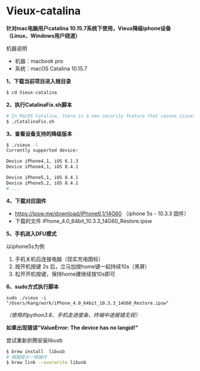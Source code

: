 # Vieux-catalina


**针对mac电脑用户catalina 10.15.7系统下使用，Vieux降级iphone设备（Linux、Windows用户绕道）**



机器说明

* 机器：macbook pro
* 系统：macOS Catalina 10.15.7



**1、下载当前项目进入根目录**

```bash
$ cd Vieux-catalina
```



**2、执行CatalinaFix.sh脚本**

```bash
# In MacOS Catalina, there is a new security feature that causes issues with the script
$ ./CatalinaFix.sh
```



**3、查看设备支持的降级版本**

```bash
$ ./vieux -l
Currently supported device:

Device iPhone4,1, iOS 6.1.3
Device iPhone4,1, iOS 8.4.1

Device iPhone5,1, iOS 8.4.1
Device iPhone5,2, iOS 8.4.1
# ...
```



**4、下载对应固件**

* https://ipsw.me/download/iPhone6,1/14G60 （iphone 5s - 10.3.3 固件）
* 下载的文件 iPhone_4.0_64bit_10.3.3_14G60_Restore.ipsw



**5、手机进入DFU模式**

以iphone5s为例

1. 手机关机后连接电脑（现实充电图标）
2. 按开机按键 2s 后，立马加按home键一起持续10s（黑屏）
3. 松开开机按键，保持home建继续按10s即可



**6、sudo方式执行脚本**

```
sudo ./vieux -i "/Users/Kang/work/iPhone_4.0_64bit_10.3.3_14G60_Restore.ipsw"
```



*（使用的python3.8、手机走进度条，终端中途报错无视）*



**如果出现错误"ValueError: The device has no langid!"**

尝试重新折腾安装libusb

```bash
$ brew install  libusb
# 根据提示一顿操作
$ brew link --overwrite libusb
```

